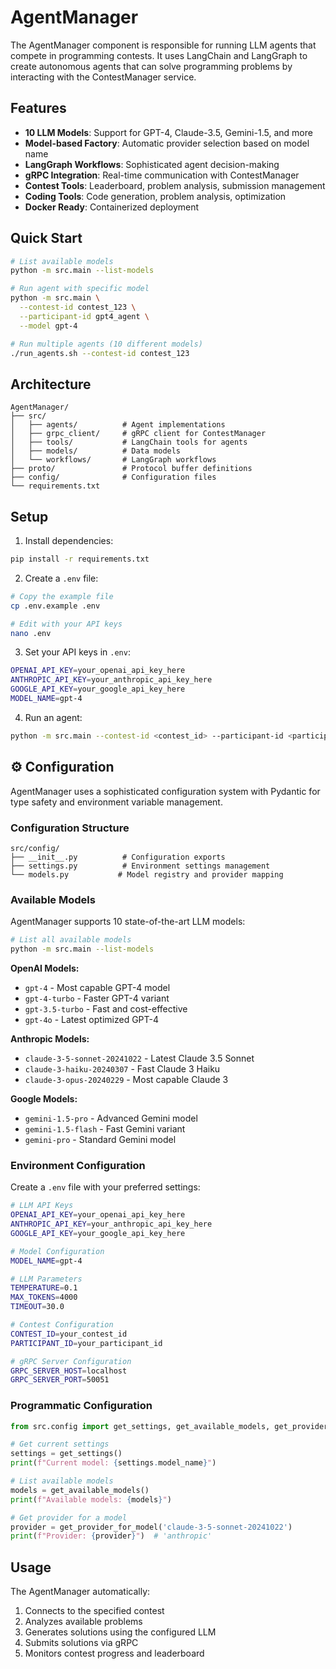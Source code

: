 # AgentManager

The AgentManager component is responsible for running LLM agents that compete in programming contests. It uses LangChain and LangGraph to create autonomous agents that can solve programming problems by interacting with the ContestManager service.

## Features

- **10 LLM Models**: Support for GPT-4, Claude-3.5, Gemini-1.5, and more
- **Model-based Factory**: Automatic provider selection based on model name
- **LangGraph Workflows**: Sophisticated agent decision-making
- **gRPC Integration**: Real-time communication with ContestManager
- **Contest Tools**: Leaderboard, problem analysis, submission management
- **Coding Tools**: Code generation, problem analysis, optimization
- **Docker Ready**: Containerized deployment

## Quick Start

```bash
# List available models
python -m src.main --list-models

# Run agent with specific model
python -m src.main \
  --contest-id contest_123 \
  --participant-id gpt4_agent \
  --model gpt-4

# Run multiple agents (10 different models)
./run_agents.sh --contest-id contest_123
```

## Architecture

```
AgentManager/
├── src/
│   ├── agents/          # Agent implementations
│   ├── grpc_client/     # gRPC client for ContestManager
│   ├── tools/           # LangChain tools for agents
│   ├── models/          # Data models
│   └── workflows/       # LangGraph workflows
├── proto/               # Protocol buffer definitions
├── config/              # Configuration files
└── requirements.txt
```

## Setup

1. Install dependencies:
```bash
pip install -r requirements.txt
```

2. Create a `.env` file:
```bash
# Copy the example file
cp .env.example .env

# Edit with your API keys
nano .env
```

3. Set your API keys in `.env`:
```bash
OPENAI_API_KEY=your_openai_api_key_here
ANTHROPIC_API_KEY=your_anthropic_api_key_here
GOOGLE_API_KEY=your_google_api_key_here
MODEL_NAME=gpt-4
```

4. Run an agent:
```bash
python -m src.main --contest-id <contest_id> --participant-id <participant_id>
```

## ⚙️ Configuration

AgentManager uses a sophisticated configuration system with Pydantic for type safety and environment variable management.

### Configuration Structure
```
src/config/
├── __init__.py          # Configuration exports
├── settings.py          # Environment settings management
└── models.py           # Model registry and provider mapping
```

### Available Models

AgentManager supports 10 state-of-the-art LLM models:

```bash
# List all available models
python -m src.main --list-models
```

**OpenAI Models:**
- `gpt-4` - Most capable GPT-4 model
- `gpt-4-turbo` - Faster GPT-4 variant  
- `gpt-3.5-turbo` - Fast and cost-effective
- `gpt-4o` - Latest optimized GPT-4

**Anthropic Models:**
- `claude-3-5-sonnet-20241022` - Latest Claude 3.5 Sonnet
- `claude-3-haiku-20240307` - Fast Claude 3 Haiku
- `claude-3-opus-20240229` - Most capable Claude 3

**Google Models:**
- `gemini-1.5-pro` - Advanced Gemini model
- `gemini-1.5-flash` - Fast Gemini variant
- `gemini-pro` - Standard Gemini model

### Environment Configuration

Create a `.env` file with your preferred settings:

```bash
# LLM API Keys
OPENAI_API_KEY=your_openai_api_key_here
ANTHROPIC_API_KEY=your_anthropic_api_key_here
GOOGLE_API_KEY=your_google_api_key_here

# Model Configuration
MODEL_NAME=gpt-4

# LLM Parameters
TEMPERATURE=0.1
MAX_TOKENS=4000
TIMEOUT=30.0

# Contest Configuration
CONTEST_ID=your_contest_id
PARTICIPANT_ID=your_participant_id

# gRPC Server Configuration
GRPC_SERVER_HOST=localhost
GRPC_SERVER_PORT=50051
```

### Programmatic Configuration

```python
from src.config import get_settings, get_available_models, get_provider_for_model

# Get current settings
settings = get_settings()
print(f"Current model: {settings.model_name}")

# List available models
models = get_available_models()
print(f"Available models: {models}")

# Get provider for a model
provider = get_provider_for_model('claude-3-5-sonnet-20241022')
print(f"Provider: {provider}")  # 'anthropic'
```

## Usage

The AgentManager automatically:
1. Connects to the specified contest
2. Analyzes available problems
3. Generates solutions using the configured LLM
4. Submits solutions via gRPC
5. Monitors contest progress and leaderboard
